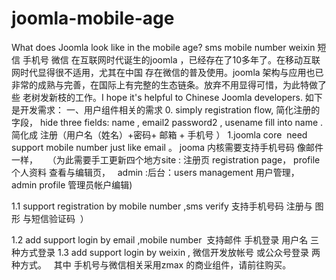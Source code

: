 # joomla-mobile-age
What does Joomla look like in the mobile age? sms  mobile number weixin  短信 手机号 微信
在互联网时代诞生的joomla ，已经存在了10多年了。在移动互联网时代显得很不适用，尤其在中国 存在微信的普及使用。joomla 架构与应用也已非常的成熟与完善，在国际上有完整的生态链条。放弃不用显得可惜，为此特做了些 老树发新枝的工作。I hope it's helpful to Chinese Joomla developers.
如下是开发需求：
一、用户组件相关的需求
0. simply registration flow, 简化注册的字段， hide three fields: name , email2  password2 , usename fill into  name .
    简化成 注册（用户名（姓名）+密码+ 邮箱  + 手机号  ）
1.joomla core  need support mobile number just like email 。 jooma 内核需要支持手机号码 像邮件一样，
    （为此需要手工更新四个地方site : 注册页 registration page， profile 个人资料 查看与编辑页，   admin :后台：users management 用户管理， admin profile  管理员帐户编辑)
    
  1.1  support registration by mobile number ,sms verify 支持手机号码 注册与 图形 与短信验证码  ）
  
  1.2  add support login  by email  ,mobile number  支持邮件 手机登录 用户名 三种方式登录
  1.3 add support login by weixin  , 微信开发放帐号 或公众号登录 两种方式。
       其中 手机号与微信相关采用zmax 的商业组件，请前往购买。
